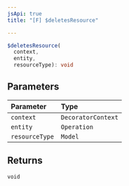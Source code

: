 ```yaml
---
jsApi: true
title: "[F] $deletesResource"

---
```

```ts
$deletesResource(
  context,
  entity,
  resourceType): void
```

## Parameters

| Parameter | Type |
| :------ | :------ |
| `context` | `DecoratorContext` |
| `entity` | `Operation` |
| `resourceType` | `Model` |

## Returns

`void`
